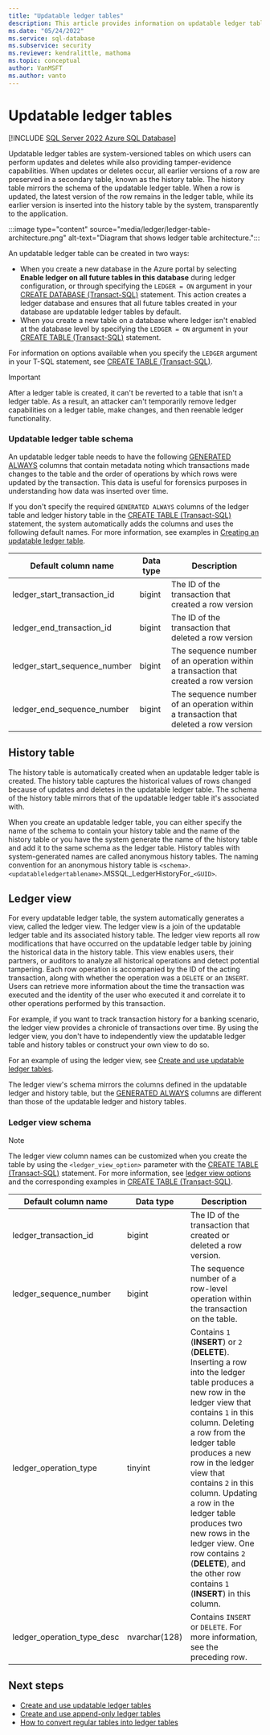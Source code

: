 ```yaml
---
title: "Updatable ledger tables"
description: This article provides information on updatable ledger tables, ledger schema, and ledger views.
ms.date: "05/24/2022"
ms.service: sql-database
ms.subservice: security
ms.reviewer: kendralittle, mathoma
ms.topic: conceptual
author: VanMSFT
ms.author: vanto
---
```


# Updatable ledger tables

[!INCLUDE [SQL Server 2022 Azure SQL Database](../../../includes/applies-to-version/sqlserver2022-asdb.md)]

Updatable ledger tables are system-versioned tables on which users can perform updates and deletes while also providing tamper-evidence capabilities. When updates or deletes occur, all earlier versions of a row are preserved in a secondary table, known as the history table. The history table mirrors the schema of the updatable ledger table. When a row is updated, the latest version of the row remains in the ledger table, while its earlier version is inserted into the history table by the system, transparently to the application. 

:::image type="content" source="media/ledger/ledger-table-architecture.png" alt-text="Diagram that shows ledger table architecture.":::

An updatable ledger table can be created in two ways:

- When you create a new database in the Azure portal by selecting **Enable ledger on all future tables in this database** during ledger configuration, or through specifying the `LEDGER = ON` argument in your [CREATE DATABASE (Transact-SQL)](/sql/t-sql/statements/create-database-transact-sql) statement. This action creates a ledger database and ensures that all future tables created in your database are updatable ledger tables by default.
- When you create a new table on a database where ledger isn't enabled at the database level by specifying the `LEDGER = ON` argument in your [CREATE TABLE (Transact-SQL)](/sql/t-sql/statements/create-table-transact-sql) statement.

For information on options available when you specify the `LEDGER` argument in your T-SQL statement, see [CREATE TABLE (Transact-SQL)](/sql/t-sql/statements/create-table-transact-sql).

> [!IMPORTANT]
> After a ledger table is created, it can't be reverted to a table that isn't a ledger table. As a result, an attacker can't temporarily remove ledger capabilities on a ledger table, make changes, and then reenable ledger functionality. 

### Updatable ledger table schema

An updatable ledger table needs to have the following [GENERATED ALWAYS](/sql/t-sql/statements/create-table-transact-sql#generate-always-columns) columns that contain metadata noting which transactions made changes to the table and the order of operations by which rows were updated by the transaction. This data is useful for forensics purposes in understanding how data was inserted over time.

If you don't specify the required `GENERATED ALWAYS` columns of the ledger table and ledger history table in the [CREATE TABLE (Transact-SQL)](/sql/t-sql/statements/create-table-transact-sql?view=azuresqldb-current&preserve-view=true) statement, the system automatically adds the columns and uses the following default names. For more information, see examples in [Creating an updatable ledger table](/sql/t-sql/statements/create-table-transact-sql?view=azuresqldb-current&preserve-view=true#x-creating-a-updatable-ledger-table).

| Default column name | Data type | Description |
| --- | --- | --- |
| ledger_start_transaction_id | bigint | The ID of the transaction that created a row version |
| ledger_end_transaction_id | bigint | The ID of the transaction that deleted a row version |
| ledger_start_sequence_number | bigint | The sequence number of an operation within a transaction that created a row version |
| ledger_end_sequence_number | bigint | The sequence number of an operation within a transaction that deleted a row version |

## History table

The history table is automatically created when an updatable ledger table is created. The history table captures the historical values of rows changed because of updates and deletes in the updatable ledger table. The schema of the history table mirrors that of the updatable ledger table it's associated with.

When you create an updatable ledger table, you can either specify the name of the schema to contain your history table and the name of the history table or you have the system generate the name of the history table and add it to the same schema as the ledger table. History tables with system-generated names are called anonymous history tables. The naming convention for an anonymous history table is `<schema>`.`<updatableledgertablename>`.MSSQL_LedgerHistoryFor_`<GUID>`.

## Ledger view

For every updatable ledger table, the system automatically generates a view, called the ledger view. The ledger view is a join of the updatable ledger table and its associated history table. The ledger view reports all row modifications that have occurred on the updatable ledger table by joining the historical data in the history table. This view enables users, their partners, or auditors to analyze all historical operations and detect potential tampering. Each row operation is accompanied by the ID of the acting transaction, along with whether the operation was a `DELETE` or an `INSERT`. Users can retrieve more information about the time the transaction was executed and the identity of the user who executed it and correlate it to other operations performed by this transaction.

For example, if you want to track transaction history for a banking scenario, the ledger view provides a chronicle of transactions over time. By using the ledger view, you don't have to independently view the updatable ledger table and history tables or construct your own view to do so.

For an example of using the ledger view, see [Create and use updatable ledger tables](ledger-how-to-updatable-ledger-tables.md).

The ledger view's schema mirrors the columns defined in the updatable ledger and history table, but the [GENERATED ALWAYS](/sql/t-sql/statements/create-table-transact-sql#generate-always-columns) columns are different than those of the updatable ledger and history tables.

### Ledger view schema

> [!NOTE]
> The ledger view column names can be customized when you create the table by using the `<ledger_view_option>` parameter with the [CREATE TABLE (Transact-SQL)](/sql/t-sql/statements/create-table-transact-sql?view=azuresqldb-current&preserve-view=true) statement. For more information, see [ledger view options](/sql/t-sql/statements/create-table-transact-sql?view=azuresqldb-current&preserve-view=true#ledger-view-options) and the corresponding examples in [CREATE TABLE (Transact-SQL)](/sql/t-sql/statements/create-table-transact-sql?view=azuresqldb-current&preserve-view=true).

| Default column name | Data type | Description |
| --- | --- | --- |
| ledger_transaction_id | bigint | The ID of the transaction that created or deleted a row version. |
| ledger_sequence_number | bigint | The sequence number of a row-level operation within the transaction on the table. |
| ledger_operation_type | tinyint | Contains `1` (**INSERT**) or `2` (**DELETE**). Inserting a row into the ledger table produces a new row in the ledger view that contains `1` in this column. Deleting a row from the ledger table produces a new row in the ledger view that contains `2` in this column. Updating a row in the ledger table produces two new rows in the ledger view. One row contains `2` (**DELETE**), and the other row contains `1` (**INSERT**) in this column. |
| ledger_operation_type_desc | nvarchar(128) | Contains `INSERT` or `DELETE`. For more information, see the preceding row. |

## Next steps
 
- [Create and use updatable ledger tables](ledger-how-to-updatable-ledger-tables.md)
- [Create and use append-only ledger tables](ledger-how-to-append-only-ledger-tables.md)
- [How to convert regular tables into ledger tables](ledger-how-to-convert-regular-tables-into-ledger-tables.md)
